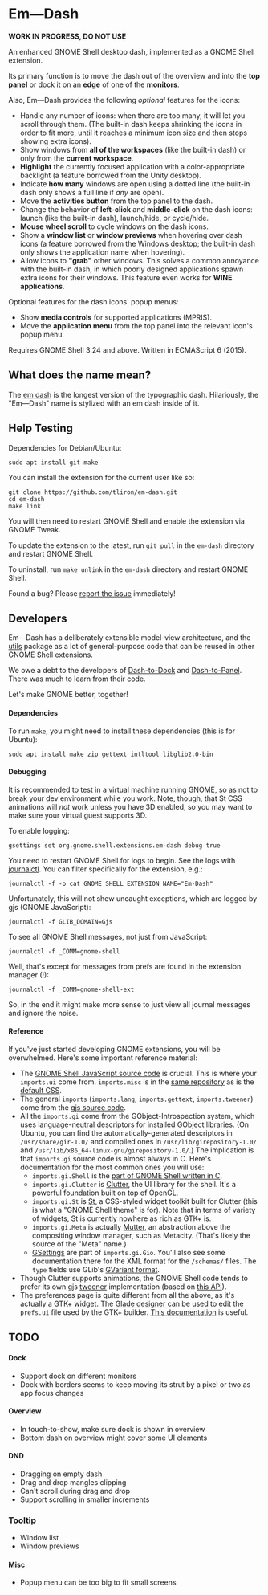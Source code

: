 
Em—Dash
=======

**WORK IN PROGRESS, DO NOT USE**

An enhanced GNOME Shell desktop dash, implemented as a GNOME Shell extension.

Its primary function is to move the dash out of the overview and into the **top panel** or dock it
on an **edge** of one of the **monitors**.

Also, Em—Dash provides the following *optional* features for the icons:

* Handle any number of icons: when there are too many, it will let you scroll through them. (The
  built-in dash keeps shrinking the icons in order to fit more, until it reaches a minimum icon
  size and then stops showing extra icons).
* Show windows from **all of the workspaces** (like the built-in dash) or only from the
  **current workspace**.
* **Highlight** the currently focused application with a color-appropriate backlight (a feature
  borrowed from the Unity desktop).
* Indicate **how many** windows are open using a dotted line (the built-in dash only shows a full
  line if *any* are open).
* Move the **activities button** from the top panel to the dash. 
* Change the behavior of **left-click** and **middle-click** on the dash icons: launch (like the
  built-in dash), launch/hide, or cycle/hide.
* **Mouse wheel scroll** to cycle windows on the dash icons.
* Show a **window list** or **window previews** when hovering over dash icons (a feature borrowed
  from the Windows desktop; the built-in dash only shows the application name when hovering).
* Allow icons to **"grab"** other windows. This solves a common annoyance with the built-in
  dash, in which poorly designed applications spawn extra icons for their windows. This feature even
  works for **WINE applications**.

Optional features for the dash icons' popup menus:

* Show **media controls** for supported applications (MPRIS).
* Move the **application menu** from the top panel into the relevant icon's popup menu.

Requires GNOME Shell 3.24 and above. Written in ECMAScript 6 (2015). 


What does the name mean?
------------------------

The [em dash](https://en.wikipedia.org/wiki/Dash#Em_dash) is the longest version of the typographic
dash. Hilariously, the "Em—Dash" name is stylized with an em dash inside of it.  


Help Testing
------------

Dependencies for Debian/Ubuntu:

	sudo apt install git make

You can install the extension for the current user like so:

	git clone https://github.com/tliron/em-dash.git
	cd em-dash
	make link

You will then need to restart GNOME Shell and enable the extension via GNOME Tweak.

To update the extension to the latest, run `git pull` in the `em-dash` directory and restart GNOME
Shell.

To uninstall, run `make unlink` in the `em-dash` directory and restart GNOME Shell.

Found a bug? Please [report the issue](https://github.com/tliron/em-dash/issues) immediately!


Developers
----------

Em—Dash has a deliberately extensible model-view architecture, and the
[utils](https://github.com/tliron/em-dash/tree/master/utils) package as a lot of general-purpose
code that can be reused in other GNOME Shell extensions.

We owe a debt to the developers of [Dash-to-Dock](https://github.com/micheleg/dash-to-dock) and
[Dash-to-Panel](https://github.com/jderose9/dash-to-panel). There was much to learn from their code.

Let's make GNOME better, together!

#### Dependencies

To run `make`, you might need to install these dependencies (this is for Ubuntu):

    sudo apt install make zip gettext intltool libglib2.0-bin

#### Debugging

It is recommended to test in a virtual machine running GNOME, so as not to break your dev
environment while you work. Note, though, that St CSS animations will *not* work unless you have 3D
enabled, so you may want to make sure your virtual guest supports 3D.

To enable logging:

	gsettings set org.gnome.shell.extensions.em-dash debug true

You need to restart GNOME Shell for logs to begin. See the logs with
[journalctl](https://www.freedesktop.org/software/systemd/man/journalctl.html). You can filter
specifically for the extension, e.g.:

    journalctl -f -o cat GNOME_SHELL_EXTENSION_NAME="Em-Dash"

Unfortunately, this will not show uncaught exceptions, which are logged by gjs (GNOME JavaScript):

    journalctl -f GLIB_DOMAIN=Gjs

To see all GNOME Shell messages, not just from JavaScript:

    journalctl -f _COMM=gnome-shell

Well, that's except for messages from prefs are found in the extension manager (!):

    journalctl -f _COMM=gnome-shell-ext

So, in the end it might make more sense to just view all journal messages and ignore the noise.

#### Reference

If you've just started developing GNOME extensions, you will be overwhelmed. Here's some important
reference material:

* The [GNOME Shell JavaScript source code](https://github.com/GNOME/gnome-shell/tree/master/js/ui)
  is crucial. This is where your `imports.ui` come from. `imports.misc` is in the
  [same repository](https://github.com/GNOME/gnome-shell/tree/master/js/misc) as is the
  [default CSS](https://github.com/GNOME/gnome-shell/blob/master/data/theme/gnome-shell.css).
* The general `imports` (`imports.lang`, `imports.gettext`, `imports.tweener`) come from the
  [gjs source code](https://git.gnome.org/browse/gjs/tree/modules).
* All the `imports.gi` come from the GObject-Introspection system, which uses language-neutral
  descriptors for installed GObject libraries. (On Ubuntu, you can find the
  automatically-generated descriptors in `/usr/share/gir-1.0/` and compiled ones in
  `/usr/lib/girepository-1.0/` and `/usr/lib/x86_64-linux-gnu/girepository-1.0/`.) The
  implication is that `imports.gi` source code is almost always in C. Here's documentation for the
  most common ones you will use:
  * `imports.gi.Shell` is the
     [part of GNOME Shell written in C](https://developer.gnome.org/shell/stable/).
  * `imports.gi.Clutter` is [Clutter](https://developer.gnome.org/clutter/stable/), the UI
    library for the shell. It's a powerful foundation built on top of OpenGL.
  * `imports.gi.St` is [St](https://developer.gnome.org/st/stable/), a CSS-styled widget toolkit
    built for Clutter (this is what a "GNOME Shell theme" is for). Note that in terms of variety of
    widgets, St is currently nowhere as rich as GTK+ is.
  * `imports.gi.Meta` is actually [Mutter](https://developer.gnome.org/meta/stable/), an
    abstraction above the compositing window manager, such as Metacity. (That's likely the source of
    the "Meta" name.)
  * [GSettings](https://developer.gnome.org/gio/stable/GSettings.html) are part of
    `imports.gi.Gio`. You'll also see some documentation there for the XML format for the
    `/schemas/` files. The `type` fields use GLib's
    [GVariant format](https://developer.gnome.org/glib/stable/gvariant-format-strings.html).
* Though Clutter supports animations, the GNOME Shell code tends to prefer its own gjs
  [tweener](https://git.gnome.org/browse/gjs/tree/modules/tweener) implementation (based on
  [this API](http://hosted.zeh.com.br/tweener/docs/en-us/)).
* The preferences page is quite different from all the above, as it's actually a GTK+ widget. The
  [Glade designer](https://glade.gnome.org/) can be used to edit the `prefs.ui` file used by the
  GTK+ builder. [This documentation](https://people.gnome.org/~gcampagna/docs/Gtk-3.0/) is useful.


TODO
----

#### Dock

* Support dock on different monitors
* Dock with borders seems to keep moving its strut by a pixel or two as app focus changes

#### Overview

* In touch-to-show, make sure dock is shown in overview
* Bottom dash on overview might cover some UI elements

#### DND

* Dragging on empty dash
* Drag and drop mangles clipping
* Can't scroll during drag and drop
* Support scrolling in smaller increments

### Tooltip

* Window list
* Window previews

#### Misc

* Popup menu can be too big to fit small screens

